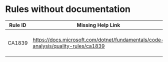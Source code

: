 # Rules without documentation

Rule ID | Missing Help Link | Title |
--------|-------------------|-------|
CA1839 | <https://docs.microsoft.com/dotnet/fundamentals/code-analysis/quality-rules/ca1839> | Prefer Dictionary Contains Methods |
